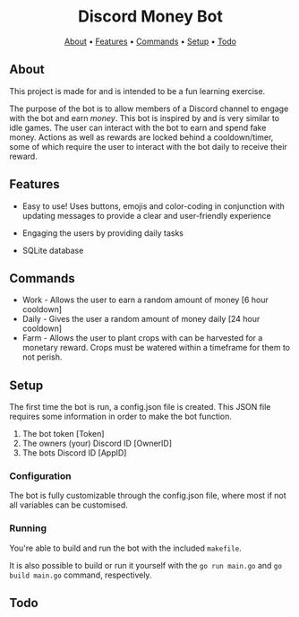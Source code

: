 <h1 align="center">
  Discord Money Bot
</h1>

<p align="center">
  <a href="#about">About</a>
  •
  <a href="#features">Features</a>
  •
  <a href="#commands">Commands</a>
  •
  <a href="#setup">Setup</a>
  •
  <a href="#todo">Todo</a>
</p>

## About

This project is made for and is intended to be a fun learning exercise.

The purpose of the bot is to allow members of a Discord channel to engage with the bot and earn *money*. This bot is inspired by and is very similar to idle games. The user can interact with the bot to earn and spend fake money. Actions as well as rewards are locked behind a cooldown/timer, some of which require the user to interact with the bot daily to receive their reward.

## Features

- Easy to use! Uses buttons, emojis and color-coding in conjunction with updating messages to provide a clear and user-friendly experience 

- Engaging the users by providing daily tasks 

- SQLite database

## Commands

- Work - Allows the user to earn a random amount of money [6 hour cooldown]
- Daily - Gives the user a random amount of money daily [24 hour cooldown]
- Farm - Allows the user to plant crops with can be harvested for a monetary reward. Crops must be watered within a timeframe for them to not perish.

## Setup

The first time the bot is run, a config.json file is created. This JSON file requires some information in order to make the bot function.

1. The bot token [Token]
2. The owners (your) Discord ID [OwnerID]
3. The bots Discord ID [AppID]


### Configuration

The bot is fully customizable through the config.json file, where most if not all variables can be customised.

### Running

You're able to build and run the bot with the included `makefile`.

It is also possible to build or run it yourself with the `go run main.go` and `go build main.go` command, respectively.

## Todo

